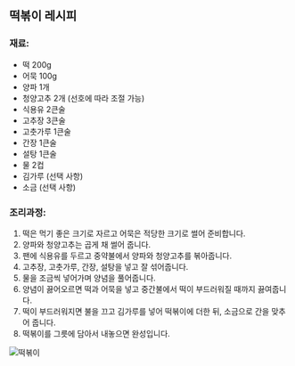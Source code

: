 ## 떡볶이 레시피

### 재료:

- 떡 200g
- 어묵 100g
- 양파 1개
- 청양고추 2개 (선호에 따라 조절 가능)
- 식용유 2큰술
- 고추장 3큰술
- 고춧가루 1큰술
- 간장 1큰술
- 설탕 1큰술
- 물 2컵
- 김가루 (선택 사항)
- 소금 (선택 사항)

### 조리과정:

1. 떡은 먹기 좋은 크기로 자르고 어묵은 적당한 크기로 썰어 준비합니다.
2. 양파와 청양고추는 곱게 채 썰어 줍니다.
3. 팬에 식용유를 두르고 중약불에서 양파와 청양고추를 볶아줍니다.
4. 고추장, 고춧가루, 간장, 설탕을 넣고 잘 섞어줍니다.
5. 물을 조금씩 넣어가며 양념을 풀어줍니다.
6. 양념이 끓어오르면 떡과 어묵을 넣고 중간불에서 떡이 부드러워질 때까지 끓여줍니다.
7. 떡이 부드러워지면 불을 끄고 김가루를 넣어 떡볶이에 더한 뒤, 소금으로 간을 맞추어 줍니다.
8. 떡볶이를 그릇에 담아서 내놓으면 완성입니다.

![떡볶이](https://i.namu.wiki/i/ZXVskq2wiLLgUD8RGzCnbsxAJ0F1VHEXbQVmX4ibtARNiO8UiLAYLZR8A-Cv7ysQAFPb1V-8rJ3MXtEF7or1rwW-0Rq9PwRJyHPLWCJdIrSxHxpV2bK2CLmlL5ZcyycAnOh3-qQzYWUig0t-VZYKJg.webp)
